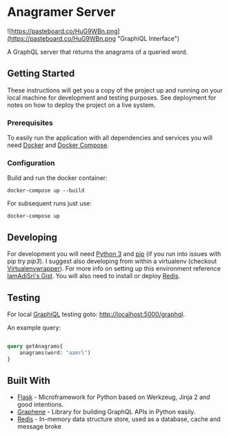 # Anagramer Server

![https://pasteboard.co/HuG9WBn.png](https://pasteboard.co/HuG9WBn.png "GraphiQL Interface")

A GraphQL server that returns the anagrams of a queried word.

## Getting Started

These instructions will get you a copy of the project up and running on your local machine for development and testing purposes. See deployment for notes on how to deploy the project on a live system.

### Prerequisites

To easily run the application with all dependencies and services you will need [Docker](https://docs.docker.com/install/) and [Docker Compose](https://docs.docker.com/v17.09/compose/install/).

### Configuration

Build and run the docker container:

```
docker-compose up --build
```
 
For subsequent runs just use:

```
docker-compose up
```

## Developing

For development you will need [Python 3](https://www.python.org/downloads/) and [pip](https://pip.pypa.io/en/stable/installing/) (if you run into issues with pip try *pip3*). I suggest also developing from within a virtualenv (checkout [Virtualenvwrapper](http://virtualenvwrapper.readthedocs.io/en/latest/)). For more info on setting up this environment reference [IamAdiSri's Gist](https://gist.github.com/IamAdiSri/a379c36b70044725a85a1216e7ee9a46). You will also need to install or deploy [Redis](https://redis.io/topics/quickstart).

## Testing

For local [GraphiQL](https://github.com/graphql/graphiql) testing goto: [http://localhost:5000/graphql](http://localhost:5000/graphql).

An example query:

```graphql

query getAnagrams{
    anagrams(word: "aamrl")
}

```

## Built With

* [Flask](http://flask.pocoo.org/) - Microframework for Python based on Werkzeug, Jinja 2 and good intentions.
* [Graphene](http://graphene-python.org/) - Library for building GraphQL APIs in Python easily.
* [Redis](https://redis.io/) - In-memory data structure store, used as a database, cache and message broke 

